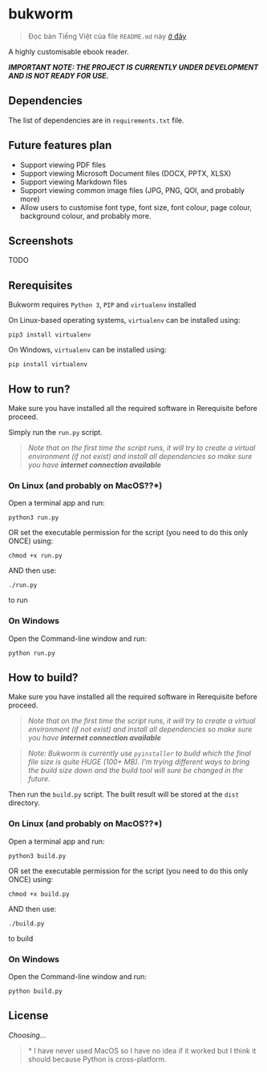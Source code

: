 # bukworm

> Đọc bản Tiếng Việt của file `README.md` này [ở đây](README_vi_VN.md)

A highly customisable ebook reader.

***IMPORTANT NOTE: THE PROJECT IS CURRENTLY UNDER DEVELOPMENT AND IS NOT READY FOR USE.***

## Dependencies
The list of dependencies are in `requirements.txt` file.

## Future features plan
- Support viewing PDF files
- Support viewing Microsoft Document files (DOCX, PPTX, XLSX)
- Support viewing Markdown files
- Support viewing common image files (JPG, PNG, QOI, and probably more)
- Allow users to customise font type, font size, font colour, page colour, background colour, and probably more.

## Screenshots

TODO

## Rerequisites

Bukworm requires `Python 3`, `PIP` and `virtualenv` installed

On Linux-based operating systems, `virtualenv` can be installed using:

```
pip3 install virtualenv
```

On Windows, `virtualenv` can be installed using:

```
pip install virtualenv
```

## How to run?

Make sure you have installed all the required software in Rerequisite before proceed.

Simply run the `run.py` script.

> _Note that on the first time the script runs, it will try to create a virtual environment (if not exist) and install all dependencies so make sure you have **internet connection available**_

### On Linux (and probably on MacOS??*)

Open a terminal app and run:

```
python3 run.py
```

OR set the executable permission for the script (you need to do this only ONCE) using:

```
chmod +x run.py
```

AND then use:

```
./run.py
```

to run

### On Windows

Open the Command-line window and run:

```
python run.py
```

## How to build?

Make sure you have installed all the required software in Rerequisite before proceed.

> _Note that on the first time the script runs, it will try to create a virtual environment (if not exist) and install all dependencies so make sure you have **internet connection available**_

> _Note: Bukworm is currently use `pyinstaller` to build which the final file size is quite HUGE (100+ MB). I'm trying different ways to bring the build size down and the build tool will sure be changed in the future._

Then run the `build.py` script. The built result will be stored at the `dist` directory.

### On Linux (and probably on MacOS??*)

Open a terminal app and run:

```
python3 build.py
```

OR set the executable permission for the script (you need to do this only ONCE) using:

```
chmod +x build.py
```

AND then use:

```
./build.py
```

to build

### On Windows

Open the Command-line window and run:

```
python build.py
```

## License
_Choosing..._

> \* I have never used MacOS so I have no idea if it worked but I think it should because Python is cross-platform.